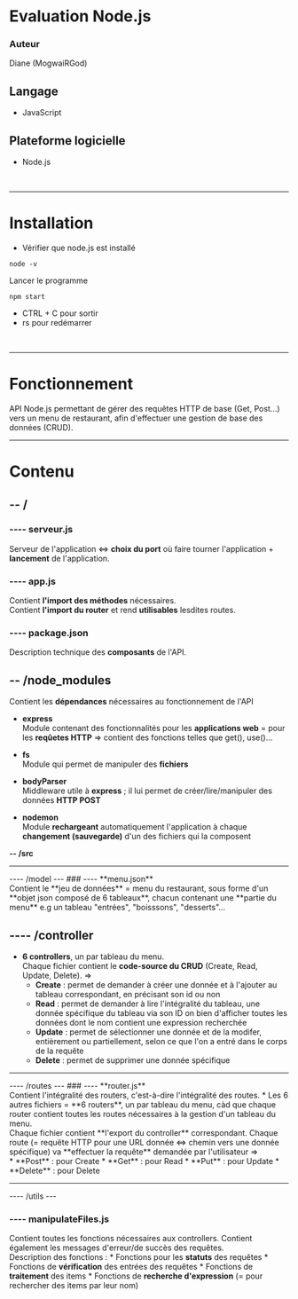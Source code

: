 Evaluation Node.js
===

### Auteur 
Diane (MogwaiRGod)  

## Langage  
* JavaScript  


## Plateforme logicielle
* Node.js  
<br>
<hr>

# Installation
* Vérifier que node.js est installé
```
node -v
```
Lancer le programme
```
npm start
```
* CTRL + C pour sortir  
* rs pour redémarrer
<br>
<hr>

# Fonctionnement
API Node.js permettant de gérer des requêtes HTTP de base (Get, Post...) vers un menu de restaurant, afin d'effectuer une gestion de base des données (CRUD).  
<hr>  

# Contenu
**-- /**  
---
### ---- serveur.js  
Serveur de l'application <=> **choix du port** où faire tourner l'application + **lancement** de l'application.
### ---- app.js  
Contient **l'import des méthodes** nécessaires.<br>
Contient **l'import du router** et rend **utilisables** lesdites routes.
### ---- package.json  
Description technique des **composants** de l'API.  

**-- /node_modules**  
---

Contient les **dépendances** nécessaires au fonctionnement de l'API  

- **express**<br>
Module contenant des fonctionnalités pour les **applications web** = pour les **reqûetes HTTP** => contient des fonctions telles que get(), use()...  

- **fs**<br>
Module qui permet de manipuler des **fichiers**  

- **bodyParser**<br>
Middleware utile à **express** ; il lui permet de créer/lire/manipuler des données **HTTP POST**  

- **nodemon**<br>
Module **rechargeant** automatiquement l'application à chaque **changement (sauvegarde)** d'un des fichiers qui la composent  

**-- /src**  
<hr>
---- /model  
---
### ---- **menu.json** <br>
Contient le **jeu de données** = menu du restaurant, sous forme d'un **objet json composé de 6 tableaux**, chacun contenant une **partie du menu** e.g un tableau "entrées", "boisssons", "desserts"...

---- /controller  
---
* **6 controllers**, un par tableau du menu.<br>
Chaque fichier contient le **code-source du CRUD** (Create, Read, Update, Delete). =><br> 
    * **Create** : permet de demander à créer une donnée et à l'ajouter au tableau correspondant, en précisant son id ou non
    * **Read** : permet de demander à lire l'intégralité du tableau, une donnée spécifique du tableau via son ID on bien d'afficher toutes les données dont le nom contient une expression recherchée
    * **Update** : permet de sélectionner une donnée et de la modifer, entièrement ou partiellement, selon ce que l'on a entré dans le corps de la requête
    * **Delete** : permet de supprimer une donnée spécifique

<hr>
---- /routes  
---
### ---- **router.js** <br>
Contient l'intégralité des routers, c'est-à-dire l'intégralité des routes.
* Les 6 autres fichiers = **6 routers**, un par tableau du menu, càd que chaque router contient toutes les routes nécessaires à la gestion d'un tableau du menu.<br>
Chaque fichier contient **l'export du controller** correspondant.
Chaque route (= requête HTTP pour une URL donnée <=> chemin vers une donnée spécifique) va **effectuer la requête** demandée par l'utilisateur =><br>
    * **Post** : pour Create
    * **Get** : pour Read
    * **Put** : pour Update
    * **Delete** : pour Delete  

<hr>
---- /utils  
---

### ---- **manipulateFiles.js** <br>
Contient toutes les fonctions nécessaires aux controllers. Contient également les messages d'erreur/de succès des requêtes.<br> 
Description des fonctions :
    * Fonctions pour les **statuts** des requêtes
    * Fonctions de **vérification** des entrées des requêtes
    * Fonctions de **traitement** des items
    * Fonctions de **recherche d'expression** (= pour rechercher des items par leur nom)
